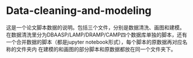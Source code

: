 # Data-cleaning-and-modeling
这是一个论文脚本数据的说明。包括三个文件，分别是数据清洗、画图和建模。
在数据清洗里分为DBAASP/LAMP/DRAMP/CAMP四个数据库单独的脚本，还有一个合并数据的脚本（都是jupyter notebook形式），每个脚本的原数据再对应名称的文件夹内
在建模的和画图的部分脚本和原数据都放在同一个文件夹下。
